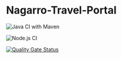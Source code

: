 # Nagarro-Travel-Portal

![Java CI with Maven](https://github.com/shweta1122/Nagarro-Travel-Portal/workflows/Java%20CI%20with%20Maven/badge.svg)

![Node.js CI](https://github.com/shweta1122/Nagarro-Travel-Portal/workflows/Node.js%20CI/badge.svg)

[![Quality Gate Status](https://sonarcloud.io/api/project_badges/measure?project=shweta1122_Nagarro-Travel-Portal&metric=alert_status)](https://sonarcloud.io/dashboard?id=shweta1122_Nagarro-Travel-Portal)
